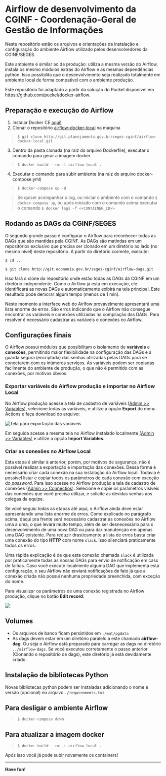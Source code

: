 # Airflow de desenvolvimento da CGINF - Coordenação-Geral de Gestão de Informações

Neste repositório estão os arquivos e orientações da instalação e configuração do ambiente Airflow utilizado pelos desenvolvedores da CGINF/SEGES.

Este ambiente é similar ao de produção: utiliza a mesma versão do Airflow, instala os mesmo módulos extras do Airflow e as mesmas dependências python. Isso possibilita que o desenvolvimento seja realizado totalmente em ambiente local de forma compatível com o ambiente produção.

Este repositório foi adaptado a partir da solução do Puckel disponível em https://github.com/puckel/docker-airflow.

## Preparação e execução do Airflow

1. Instalar Docker CE [aqui!](https://docs.docker.com/get-docker/)
2. Clonar o repositório [airflow-docker-local](https://git.economia.gov.br/seges-cginf/airflow-docker-local) na máquina
> ```$ git clone http://git.planejamento.gov.br/seges-cginf/airflow-docker-local.git```
3. Dentro da pasta clonada (na raiz do arquivo Dockerfile), executar o comando para gerar a imagem docker
> ```$ docker build --rm -t airflow-local .```
4. Executar o comando para subir ambiente (na raiz do arquivo docker-compose.yml)
> ```$ docker-compose up -d```

> Se quiser acompanhar o log, ou iniciar o ambiente com o comando ```$ docker-compose up```, ou após iniciado com o comando acima executar o comando ```$ docker logs -f <<CONTAINER_ID>>```

## Rodando as DAGs da CGINF/SEGES

O segundo grande passo é configurar o Airflow para reconhecer todas as DAGs que são mantidas pela CGINF. As DAGs são matindas em um repositórios exclusivo que precisa ser clonado em um diretório ao lado (no mesmo nível) deste repositório. A partir do diretório corrente, execute:

```$ cd ..```

```$ git clone http://git.economia.gov.br/seges-cginf/airflow-dags.git```

Isso fará o clone do repositório onde estão todas as DAGs da CGINF em um diretório independente. Como o Airflow já está em execução, ele identificará as novas DAGs e automaticamente exibirá na tela principal. Este resultado pode demorar algum tempo (menos de 1 min).

Neste momento a interface web do Airlfow provavelmente apresentará uma lista enorme de erros. São erros indicando que o Airflow não consegue encontrar as variáveis e conexões utilizadas na compilação das DAGs. Para resolver é necessário cadastrar as variáveis e conexões no Airflow.

## Configurações finais

O Airflow possui módulos que possibilitam o isolamento de **variáveis** e **conexões**, permitindo maior flexibilidade na configuração das DAGs e a guarda segura (encriptada) das senhas utilizadas pelas DAGs para se conectarem com os inúmeros serviços. As variáveis podem ser copiadas facilmente do ambiente de produção, o que não é permitido com as conexões, por motivos óbvios.

### Exportar variáveis do Airflow produção e importar no Airflow Local

No Airflow produção acesse a tela de cadastro de variáveis ([Admin >> Variables](http://etl-cginflab.mp.intra/variable/list/)), selecione todas as variáveis, e utilize a opção **Export** do menu Actions e faça download do arquivo:

![Tela para exportação das variáveis](/doc/img/exportacao-variaveis.png)

Em seguida acesse a mesma tela no Airflow instalado localmente [(Admin >> Variables)](http://localhost:8080/variable/list/) e utilize a opção **Import Variables**.

### Criar as conexões no Airflow Local

Esta etapa é similar à anterior, porém, por motivos de segurança, não é possível realizar a exportação e importação das conexões. Dessa forma é necessário criar cada conexão na sua instalação do Airflow local. Todavia é possível listar e copiar todos os parâmetros de cada conexão com exceção do *password*. Para isso acesse no Airflow produção a tela de cadastro de conexões ([Admin >> Connectios](http://etl-cginflab.mp.intra/connection/list/)). Selecione e copie os parâmetros visíveis das conexões que você precisa utilizar, e solicite as devidas senhas aos colegas da equipe.

Se você seguiu todas as etapas até aqui, o Airflow ainda deve estar apresentando uma lista enorme de erros. Como explicado no parágrafo acima, daqui pra frente será necessário cadastrar as conexões no Airflow uma a uma, o que levará muito tempo, além de ser desnecessário para o desenvolvimento de uma nova DAG ou para dar manutenção em apenas uma DAG existente. Para reduzir drasticamente a lista de erros basta criar uma conexão do tipo **HTTP** com nome `slack`. Isso silenciará praticamente todos os erros.

Uma rápida explicação é de que esta conexão chamada `slack` é utilizada por praticamente todas as nossas DAGs para envio de notificação em caso de falhas. Caso você execute localmente alguma DAG que implementa esta configuração, o seu Airflow  não enviará notificações de fato já que a conexão criada não possui nenhuma propriedade preenchida, com exceção do nome.

Para visualizar os parâmetros de uma conexão registrada no Airflow produção, clique no botão **Edit record**:

![](/doc/img/tela-listagem-conexoes.png)

## Volumes

* Os arquivos de banco ficam persistidos em ```./mnt/pgdata```
* As dags devem estar em um diretório paralelo a este chamado **airflow-dag**. Ou seja o Airflow está preparado para carregar as dags no diretório ```../airflow-dags```. Se você executou corretamente o passo anterior (Clonando o repositório de dags), este diretório já está devidamente criado.

## Instalação de bibliotecas Python

Novas bibliotecas python podem ser instaladas adicionando o nome e versão (opcional) no arquivo ```./requirements.txt```

## Para desligar o ambiente Airflow

> ```$ docker-compose down```

## Para atualizar a imagem docker

> ```$ docker build --rm -t airflow-local .```

Após isso você já pode subir novamente os containers!

---
**Have fun!**

